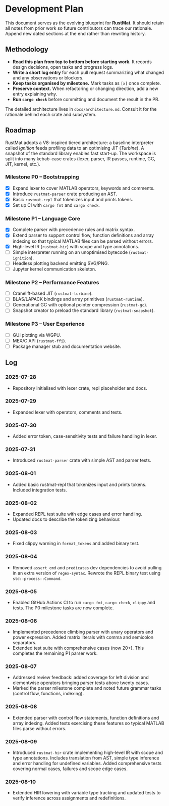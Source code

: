 # Development Plan

This document serves as the evolving blueprint for **RustMat**. It should retain
all notes from prior work so future contributors can trace our rationale. Append
new dated sections at the end rather than rewriting history.

## Methodology

- **Read this plan from top to bottom before starting work.** It records design
decisions, open tasks and progress logs.
- **Write a short log entry** for each pull request summarizing what changed and
any observations or blockers.
- **Keep tasks organised by milestone.** Mark tasks as `[x]` once complete.
- **Preserve context.** When refactoring or changing direction, add a new entry
explaining why.
- **Run `cargo check`** before committing and document the result in the PR.

The detailed architecture lives in `docs/architecture.md`. Consult it for the
rationale behind each crate and subsystem.

## Roadmap

RustMat adopts a V8-inspired tiered architecture: a baseline interpreter called
*Ignition* feeds profiling data to an optimising JIT (*Turbine*). A snapshot of
the standard library enables fast start-up. The workspace is split into many
kebab-case crates (lexer, parser, IR passes, runtime, GC, JIT, kernel, etc.).

### Milestone P0 – Bootstrapping

- [x] Expand lexer to cover MATLAB operators, keywords and comments.
- [x] Introduce `rustmat-parser` crate producing an AST.
- [x] Basic `rustmat-repl` that tokenizes input and prints tokens.
- [x] Set up CI with `cargo fmt` and `cargo check`.

### Milestone P1 – Language Core

- [x] Complete parser with precedence rules and matrix syntax.
 - [x] Extend parser to support control flow, function definitions and array
      indexing so that typical MATLAB files can be parsed without errors.
- [x] High-level IR (`rustmat-hir`) with scope and type annotations.
- [ ] Simple interpreter running on an unoptimised bytecode (`rustmat-ignition`).
- [ ] Headless plotting backend emitting SVG/PNG.
- [ ] Jupyter kernel communication skeleton.

### Milestone P2 – Performance Features

- [ ] Cranelift-based JIT (`rustmat-turbine`).
- [ ] BLAS/LAPACK bindings and array primitives (`rustmat-runtime`).
- [ ] Generational GC with optional pointer compression (`rustmat-gc`).
- [ ] Snapshot creator to preload the standard library (`rustmat-snapshot`).

### Milestone P3 – User Experience

- [ ] GUI plotting via WGPU.
- [ ] MEX/C API (`rustmat-ffi`).
- [ ] Package manager stub and documentation website.

## Log

### 2025-07-28
- Repository initialised with lexer crate, repl placeholder and docs.

### 2025-07-29
- Expanded lexer with operators, comments and tests.

### 2025-07-30
- Added error token, case-sensitivity tests and failure handling in lexer.

### 2025-07-31
- Introduced `rustmat-parser` crate with simple AST and parser tests.

### 2025-08-01
- Added basic rustmat-repl that tokenizes input and prints tokens. Included integration tests.

### 2025-08-02
- Expanded REPL test suite with edge cases and error handling.
- Updated docs to describe the tokenizing behaviour.

### 2025-08-03
- Fixed clippy warning in `format_tokens` and added binary test.

### 2025-08-04
- Removed `assert_cmd` and `predicates` dev dependencies to avoid pulling in an
  extra version of `regex-syntax`. Rewrote the REPL binary test using
  `std::process::Command`.

### 2025-08-05
- Enabled GitHub Actions CI to run `cargo fmt`, `cargo check`, `clippy` and tests.
  The P0 milestone tasks are now complete.

### 2025-08-06
- Implemented precedence climbing parser with unary operators and power
  expression. Added matrix literals with comma and semicolon separators.
- Extended test suite with comprehensive cases (now 20+). This completes
  the remaining P1 parser work.

### 2025-08-07
- Addressed review feedback: added coverage for left division and elementwise
  operators bringing parser tests above twenty cases.
- Marked the parser milestone complete and noted future grammar tasks
  (control flow, functions, indexing).

### 2025-08-08
- Extended parser with control flow statements, function definitions and array
  indexing. Added tests exercising these features so typical MATLAB files parse
  without errors.

### 2025-08-09
- Introduced `rustmat-hir` crate implementing high-level IR with scope and type
  annotations. Includes translation from AST, simple type inference and error
  handling for undefined variables. Added comprehensive tests covering normal
  cases, failures and scope edge cases.

### 2025-08-10
- Extended HIR lowering with variable type tracking and updated tests to verify
  inference across assignments and redefinitions.
